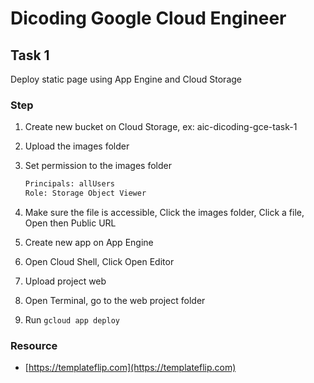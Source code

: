 # Dicoding Google Cloud Engineer

## Task 1

Deploy static page using App Engine and Cloud Storage

### Step

1. Create new bucket on Cloud Storage, ex: aic-dicoding-gce-task-1
2. Upload the images folder
3. Set permission to the images folder

   ```txt
   Principals: allUsers
   Role: Storage Object Viewer
   ```

4. Make sure the file is accessible, Click the images folder, Click a file, Open then Public URL
5. Create new app on App Engine
6. Open Cloud Shell, Click Open Editor
7. Upload project web
8. Open Terminal, go to the web project folder
9. Run `gcloud app deploy`

### Resource

- [https://templateflip.com](https://templateflip.com)
